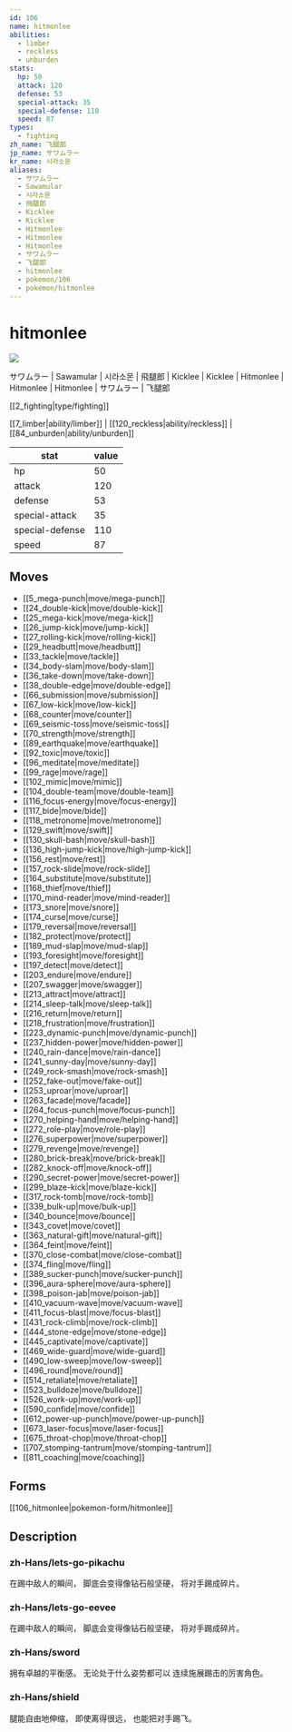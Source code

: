 ```yaml
---
id: 106
name: hitmonlee
abilities:
  - limber
  - reckless
  - unburden
stats:
  hp: 50
  attack: 120
  defense: 53
  special-attack: 35
  special-defense: 110
  speed: 87
types:
  - fighting
zh_name: 飞腿郎
jp_name: サワムラー
kr_name: 시라소몬
aliases:
  - サワムラー
  - Sawamular
  - 시라소몬
  - 飛腿郎
  - Kicklee
  - Kicklee
  - Hitmonlee
  - Hitmonlee
  - Hitmonlee
  - サワムラー
  - 飞腿郎
  - hitmonlee
  - pokemon/106
  - pokemon/hitmonlee
---
```

# hitmonlee

![](https://raw.githubusercontent.com/PokeAPI/sprites/master/sprites/pokemon/106.png)

サワムラー | Sawamular | 시라소몬 | 飛腿郎 | Kicklee | Kicklee | Hitmonlee | Hitmonlee | Hitmonlee | サワムラー | 飞腿郎

[[2_fighting|type/fighting]]

[[7_limber|ability/limber]] | [[120_reckless|ability/reckless]] | [[84_unburden|ability/unburden]]

|stat|value|
|---|---|
|hp|50|
|attack|120|
|defense|53|
|special-attack|35|
|special-defense|110|
|speed|87|


## Moves

- [[5_mega-punch|move/mega-punch]]
- [[24_double-kick|move/double-kick]]
- [[25_mega-kick|move/mega-kick]]
- [[26_jump-kick|move/jump-kick]]
- [[27_rolling-kick|move/rolling-kick]]
- [[29_headbutt|move/headbutt]]
- [[33_tackle|move/tackle]]
- [[34_body-slam|move/body-slam]]
- [[36_take-down|move/take-down]]
- [[38_double-edge|move/double-edge]]
- [[66_submission|move/submission]]
- [[67_low-kick|move/low-kick]]
- [[68_counter|move/counter]]
- [[69_seismic-toss|move/seismic-toss]]
- [[70_strength|move/strength]]
- [[89_earthquake|move/earthquake]]
- [[92_toxic|move/toxic]]
- [[96_meditate|move/meditate]]
- [[99_rage|move/rage]]
- [[102_mimic|move/mimic]]
- [[104_double-team|move/double-team]]
- [[116_focus-energy|move/focus-energy]]
- [[117_bide|move/bide]]
- [[118_metronome|move/metronome]]
- [[129_swift|move/swift]]
- [[130_skull-bash|move/skull-bash]]
- [[136_high-jump-kick|move/high-jump-kick]]
- [[156_rest|move/rest]]
- [[157_rock-slide|move/rock-slide]]
- [[164_substitute|move/substitute]]
- [[168_thief|move/thief]]
- [[170_mind-reader|move/mind-reader]]
- [[173_snore|move/snore]]
- [[174_curse|move/curse]]
- [[179_reversal|move/reversal]]
- [[182_protect|move/protect]]
- [[189_mud-slap|move/mud-slap]]
- [[193_foresight|move/foresight]]
- [[197_detect|move/detect]]
- [[203_endure|move/endure]]
- [[207_swagger|move/swagger]]
- [[213_attract|move/attract]]
- [[214_sleep-talk|move/sleep-talk]]
- [[216_return|move/return]]
- [[218_frustration|move/frustration]]
- [[223_dynamic-punch|move/dynamic-punch]]
- [[237_hidden-power|move/hidden-power]]
- [[240_rain-dance|move/rain-dance]]
- [[241_sunny-day|move/sunny-day]]
- [[249_rock-smash|move/rock-smash]]
- [[252_fake-out|move/fake-out]]
- [[253_uproar|move/uproar]]
- [[263_facade|move/facade]]
- [[264_focus-punch|move/focus-punch]]
- [[270_helping-hand|move/helping-hand]]
- [[272_role-play|move/role-play]]
- [[276_superpower|move/superpower]]
- [[279_revenge|move/revenge]]
- [[280_brick-break|move/brick-break]]
- [[282_knock-off|move/knock-off]]
- [[290_secret-power|move/secret-power]]
- [[299_blaze-kick|move/blaze-kick]]
- [[317_rock-tomb|move/rock-tomb]]
- [[339_bulk-up|move/bulk-up]]
- [[340_bounce|move/bounce]]
- [[343_covet|move/covet]]
- [[363_natural-gift|move/natural-gift]]
- [[364_feint|move/feint]]
- [[370_close-combat|move/close-combat]]
- [[374_fling|move/fling]]
- [[389_sucker-punch|move/sucker-punch]]
- [[396_aura-sphere|move/aura-sphere]]
- [[398_poison-jab|move/poison-jab]]
- [[410_vacuum-wave|move/vacuum-wave]]
- [[411_focus-blast|move/focus-blast]]
- [[431_rock-climb|move/rock-climb]]
- [[444_stone-edge|move/stone-edge]]
- [[445_captivate|move/captivate]]
- [[469_wide-guard|move/wide-guard]]
- [[490_low-sweep|move/low-sweep]]
- [[496_round|move/round]]
- [[514_retaliate|move/retaliate]]
- [[523_bulldoze|move/bulldoze]]
- [[526_work-up|move/work-up]]
- [[590_confide|move/confide]]
- [[612_power-up-punch|move/power-up-punch]]
- [[673_laser-focus|move/laser-focus]]
- [[675_throat-chop|move/throat-chop]]
- [[707_stomping-tantrum|move/stomping-tantrum]]
- [[811_coaching|move/coaching]]

## Forms



[[106_hitmonlee|pokemon-form/hitmonlee]]

## Description

### zh-Hans/lets-go-pikachu

在踢中敌人的瞬间，
脚底会变得像钻石般坚硬，
将对手踢成碎片。

### zh-Hans/lets-go-eevee

在踢中敌人的瞬间，
脚底会变得像钻石般坚硬，
将对手踢成碎片。

### zh-Hans/sword

拥有卓越的平衡感。
无论处于什么姿势都可以
连续施展踢击的厉害角色。

### zh-Hans/shield

腿能自由地伸缩，
即使离得很远，
也能把对手踢飞。

